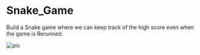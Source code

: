 # Snake_Game
Build a Snake game where we can keep track of the high score even when the game is Rerunned.

![pic](https://store-images.s-microsoft.com/image/apps.55246.14034569832530521.d4b41593-da05-4dc0-bf68-8d92c037643b.f9ebb996-4f9e-4d72-8e44-664287b94db9)
